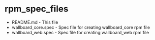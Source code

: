 rpm_spec_files
==============

* README.md - This file
* wallboard_core.spec - Spec file for creating wallboard_core rpm file
* wallboard_web.spec - Spec file for creating wallboard_web rpm file
